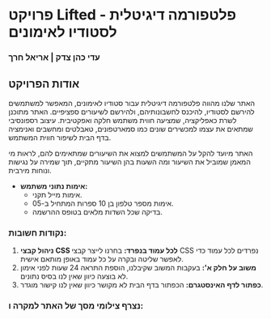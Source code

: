 # פרויקט Lifted - פלטפורמה דיגיטלית לסטודיו לאימונים

### **עדי כהן צדק | אריאל חרך**

## אודות הפרויקט

האתר שלנו מהווה פלטפורמה דיגיטלית עבור סטודיו לאימונים, המאפשר למשתמשים להירשם לסטודיו, להיכנס לחשבונותיהם, ולהירשם לשיעורים ספציפיים. האתר מתוכנן לשרת כאפליקציה, שמציעה חווית משתמש חלקה ואפקטיבית. עיצוב רספונסיבי שמתאים את עצמו למכשירים שונים כמו סמארטפונים, טאבלטים ומחשבים ואנימציה בדף הבית לשיפור חווית המשתמש.

האתר מיועד להקל על המשתמשים למצוא את השיעורים שמתאימים להם, לראות מי המאמן שמוביל את השיעור ומה השעות בהן השיעור מתקיים, תוך שמירה על נגישות ונוחות מירבית.

- **אימות נתוני משתמש:**
  - אימות מייל תקני.
  - אימות מספר טלפון בן 10 ספרות המתחיל ב-05.
  - בדיקה שכל השדות מלאים בטופס ההרשמה.


### **נקודות חשובות:**

1. **ניהול קבצי CSS לכל עמוד בנפרד:**
   בחרנו לייצר קבצי CSS נפרדים לכל עמוד כדי לאפשר שליטה ובקרה על כל עמוד באופן מותאם אישית.
2. **משוב על חלק א':**
   בעקבות המשוב שקיבלנו, הוספת התראה 24 שעות לפני אימון לא בוצעה כיוון שאין לנו בסיס נתונים.
3. **כפתור לדף האינסטגרם:**
   הכפתור בדף הבית לא מקושר כיוון שאין לנו קישור מוגדר.


### **נצרף צילומי מסך של האתר למקרה ו:**

